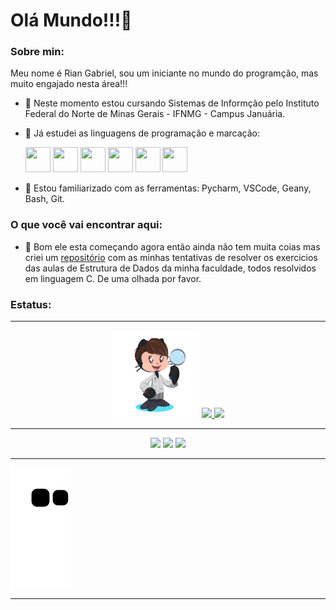 # Olá Mundo!!!👋

### Sobre min: 

Meu nome é Rian Gabriel, sou um iniciante no mundo do programção, mas muito engajado nesta área!!!
- 🔭 Neste momento estou cursando Sistemas de Informção pelo Instituto Federal do Norte de Minas Gerais - IFNMG - Campus Januária.
- 🌱 Já estudei as linguagens de programação e marcação: 

   <img src="https://cdn.jsdelivr.net/gh/devicons/devicon/icons/c/c-plain.svg" width="40" height="40"/> <img src="https://cdn.jsdelivr.net/gh/devicons/devicon/icons/python/python-plain.svg" width="40" height="40"/> <img src="https://cdn.jsdelivr.net/gh/devicons/devicon/icons/html5/html5-original.svg" width="40" height="40"/> <img src="https://cdn.jsdelivr.net/gh/devicons/devicon/icons/css3/css3-original.svg" width="40" height="40"/>  <img src="https://cdn.jsdelivr.net/gh/devicons/devicon/icons/javascript/javascript-original.svg" width="40" height="40" /> <img src="https://cdn.jsdelivr.net/gh/devicons/devicon/icons/cplusplus/cplusplus-original.svg"  width="40" height="40"/>
        
          
          
- 🤝 Estou familiarizado com as ferramentas: Pycharm, VSCode, Geany, Bash, Git. 

### O que você vai encontrar aqui:

- 🏈 Bom ele esta começando agora então ainda não tem muita coias mas criei um [repositório](https://github.com/RianAndrade/EstudosC) com as minhas tentativas de resolver os exercicios das aulas de Estrutura de Dados da minha faculdade, todos resolvidos em linguagem C. De uma olhada por favor.


### Estatus: 
***

<div align="center">
  <img src="https://github.com/RianAndrade/EstudosC/blob/main/imagens/octocat-1677547065887.png"  width="140" height="140"/>
  <a href="https://github.com/RianAndrade">
  <img height="135em" src="https://github-readme-stats.vercel.app/api?username=RianAndrade&show_icons=true&theme=dracula&include_all_commits=true&count_private=true"/>
  <img height="135em" src="https://github-readme-stats.vercel.app/api/top-langs/?username=RianAndrade&layout=compact&langs_count=7&theme=dracula"/>
</div>

***

<div align="center">
  
[<img src="https://img.shields.io/badge/twitter-%231DA1F2.svg?&style=for-the-badge&logo=twitter&logoColor=white" />](https://twitter.com/USERNAME) 
[<img src="https://img.shields.io/badge/linkedin-%230077B5.svg?&style=for-the-badge&logo=linkedin&logoColor=white" />](https://www.linkedin.com/in/rian-andrade-52489425b/) 
[<img src = "https://img.shields.io/badge/instagram-%23E4405F.svg?&style=for-the-badge&logo=instagram&logoColor=white" >](https://www.instagram.com/riangabriel_rg_hk/?next=%2F)
  
  </div>

 ***

   ![Snake animation](https://github.com/RianAndrade/RianAndrade/blob/output/github-contribution-grid-snake.svg)

 ***
